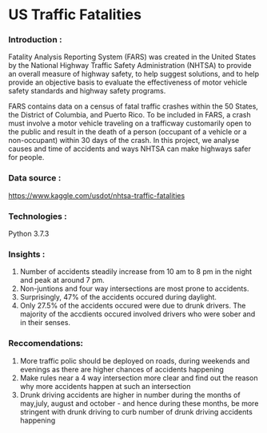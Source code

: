 # US Traffic Fatalities 
 
### Introduction :

Fatality Analysis Reporting System (FARS) was created in the United States by the National Highway Traffic Safety Administration (NHTSA) to provide an overall measure of highway safety, to help suggest solutions, and to help provide an objective basis to evaluate the effectiveness of motor vehicle safety standards and highway safety programs.

FARS contains data on a census of fatal traffic crashes within the 50 States, the District of Columbia, and Puerto Rico. To be included in FARS, a crash must involve a motor vehicle traveling on a trafficway customarily open to the public and result in the death of a person (occupant of a vehicle or a non-occupant) within 30 days of the crash. In this project, we analyse causes and time of accidents and ways NHTSA can make highways safer for people.

### Data source :
https://www.kaggle.com/usdot/nhtsa-traffic-fatalities

### Technologies : 

Python 3.7.3

### Insights :
1. Number of accidents steadily increase from 10 am to 8 pm in the night and peak at around 7 pm.
2. Non-juntions and four way intersections are most prone to accidents.
3. Surprisingly, 47% of the accidents occured during daylight.
4. Only 27.5% of the accidents occured were due to drunk drivers. The majority of the accdients occured involved drivers who were sober and  in their senses. 

### Reccomendations:
1. More traffic polic should be deployed on roads, during weekends and evenings as there are higher chances of accidents happening
2. Make rules near a 4 way intersection more clear and find out the reason why more accidents happen at such an intersection
3. Drunk driving accidents are higher in number during the months of may,july, august and october - and hence during these months, be more stringent with drunk driving to curb number of drunk driving accidents happening


